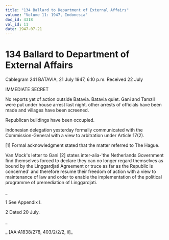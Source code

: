 ```yaml
---
title: "134 Ballard to Department of External Affairs"
volume: "Volume 11: 1947, Indonesia"
doc_id: 4318
vol_id: 11
date: 1947-07-21
---
```


# 134 Ballard to Department of External Affairs

Cablegram 241 BATAVIA, 21 July 1947, 6.10 p.m. Received 22 July

IMMEDIATE SECRET

No reports yet of action outside Batavia. Batavia quiet. Gani and Tamzil were put under house arrest last night. other arrests of officials have been made and villages have been screened.

Republican buildings have been occupied.

Indonesian delegation yesterday formally communicated with the Commission-General with a view to arbitration under Article 17(2).

[1] Formal acknowledgment stated that the matter referred to The Hague.

Van Mock's letter to Gani [2] states inter-alia-'the Netherlands Government find themselves forced to declare they can no longer regard themselves as bound by the Linggardjati Agreement or truce as far as the Republic is concerned' and therefore resume their freedom of action with a view to maintenance of law and order to enable the implementation of the political programme of premediation of Linggardjati.

_

1 See Appendix I.

2 Dated 20 July.

_

_ [AA:A1838/278, 403/2/2/2, ii]_
